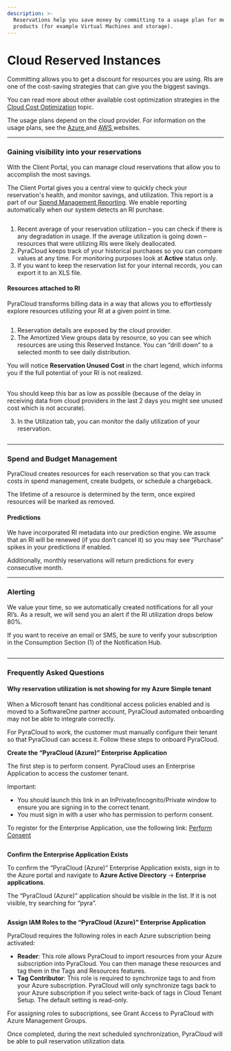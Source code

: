 ```yaml
---
description: >-
  Reservations help you save money by committing to a usage plan for multiple
  products (for example Virtual Machines and storage).
---
```


# Cloud Reserved Instances

Committing allows you to get a discount for resources you are using. RIs are one of the cost-saving strategies that can give you the biggest savings.

You can read more about other available cost optimization strategies in the [Cloud Cost Optimization](broken-reference) topic.&#x20;

The usage plans depend on the cloud provider. For information on the usage plans, see the [Azure ](https://azure.microsoft.com/en-us/pricing/reserved-vm-instances/)and [AWS ](https://docs.aws.amazon.com/AWSEC2/latest/UserGuide/ec2-capacity-reservations.html)websites.

***

### Gaining visibility into your reservations <a href="#gain-visibility-into-your-reservations" id="gain-visibility-into-your-reservations"></a>

With the Client Portal, you can manage cloud reservations that allow you to accomplish the most savings.

The Client Portal gives you a central view to quickly check your reservation's health, and monitor savings, and utilization. This report is a part of our [Spend Management Reporting](reports/spend-reports/). We enable reporting automatically when our system detects an RI purchase.

<figure><img src="../.gitbook/assets/image (141).png" alt=""><figcaption></figcaption></figure>

1. Recent average of your reservation utilization – you can check if there is any degradation in usage. If the average utilization is going down – resources that were utilizing RIs were likely deallocated.
2. PyraCloud keeps track of your historical purchases so you can compare values at any time. For monitoring purposes look at **Active** status only.
3. If you want to keep the reservation list for your internal records, you can export it to an XLS file.

#### Resources attached to RI <a href="#resources-attached-to-ri" id="resources-attached-to-ri"></a>

PyraCloud transforms billing data in a way that allows you to effortlessly explore resources utilizing your RI at a given point in time.

<figure><img src="../.gitbook/assets/image (142).png" alt=""><figcaption></figcaption></figure>

1. Reservation details are exposed by the cloud provider.
2. The Amortized View groups data by resource, so you can see which resources are using this Reserved Instance. You can “drill down” to a selected month to see daily distribution.

You will notice **Reservation Unused Cost** in the chart legend, which informs you if the full potential of your RI is not realized.

\
You should keep this bar as low as possible (because of the delay in receiving data from cloud providers in the last 2 days you might see unused cost which is not accurate).

3. In the Utilization tab, you can monitor the daily utilization of your reservation.

<figure><img src="../.gitbook/assets/image (143).png" alt=""><figcaption></figcaption></figure>

***

### Spend and Budget Management <a href="#spend-and-budget-management" id="spend-and-budget-management"></a>

PyraCloud creates resources for each reservation so that you can track costs in spend management, create budgets, or schedule a chargeback.

The lifetime of a resource is determined by the term, once expired resources will be marked as removed.

#### Predictions <a href="#predictions" id="predictions"></a>

We have incorporated RI metadata into our prediction engine. We assume that an RI will be renewed (if you don’t cancel it) so you may see “Purchase” spikes in your predictions if enabled.

Additionally, monthly reservations will return predictions for every consecutive month.

***

### Alerting <a href="#alerting" id="alerting"></a>

We value your time, so we automatically created notifications for all your RI’s. As a result, we will send you an alert if the RI utilization drops below 80%.

If you want to receive an email or SMS, be sure to verify your subscription in the Consumption Section (1) of the Notification Hub.

<figure><img src="../.gitbook/assets/image (146).png" alt=""><figcaption></figcaption></figure>



***

### Frequently Asked Questions <a href="#frequently-asked-questions" id="frequently-asked-questions"></a>

#### Why reservation utilization is not showing for my Azure Simple tenant <a href="#why-reservation-utilization-is-not-showing-for-my-azure-simple-tenant" id="why-reservation-utilization-is-not-showing-for-my-azure-simple-tenant"></a>

When a Microsoft tenant has conditional access policies enabled and is moved to a SoftwareOne partner account, PyraCloud automated onboarding may not be able to integrate correctly.

For PyraCloud to work, the customer must manually configure their tenant so that PyraCloud can access it. Follow these steps to onboard PyraCloud.

**Create the “PyraCloud (Azure)” Enterprise Application**

The first step is to perform consent. PyraCloud uses an Enterprise Application to access the customer tenant.

Important:

* You should launch this link in an InPrivate/Incognito/Private window to ensure you are signing in to the correct tenant.
* You must sign in with a user who has permission to perform consent.

To register for the Enterprise Application, use the following link: [Perform Consent](https://login.microsoftonline.com/common/oauth2/authorize?response\_type=code\&client\_id=2a4807a4-d9e4-457d-b32f-a455e0d3662a\&prompt=consent\&redirect\_uri=https://www.softwareone.com/)

<figure><img src="../.gitbook/assets/image (147).png" alt=""><figcaption></figcaption></figure>

**Confirm the Enterprise Application Exists**

To confirm the “PyraCloud (Azure)” Enterprise Application exists, sign in to the Azure portal and navigate to **Azure Active Directory** -> **Enterprise applications**.

The “PyraCloud (Azure)” application should be visible in the list. If it is not visible, try searching for “pyra”.

<figure><img src="../.gitbook/assets/image (148).png" alt=""><figcaption></figcaption></figure>

**Assign IAM Roles to the “PyraCloud (Azure)” Enterprise Application**

PyraCloud requires the following roles in each Azure subscription being activated:

* **Reader**: This role allows PyraCloud to import resources from your Azure subscription into PyraCloud. You can then manage these resources and tag them in the Tags and Resources features.
* **Tag Contributor**: This role is required to synchronize tags to and from your Azure subscription. PyraCloud will only synchronize tags back to your Azure subscription if you select write-back of tags in Cloud Tenant Setup. The default setting is read-only.

For assigning roles to subscriptions, see Grant Access to PyraCloud with Azure Management Groups.

Once completed, during the next scheduled synchronization, PyraCloud will be able to pull reservation utilization data.
